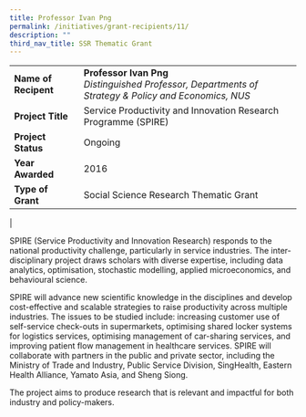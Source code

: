 ```yaml
---
title: Professor Ivan Png
permalink: /initiatives/grant-recipients/11/
description: ""
third_nav_title: SSR Thematic Grant
---
```


|  |  |
|---|---|
| **Name of Recipent** | **Professor Ivan Png**<br>_Distinguished Professor, Departments of Strategy & Policy and Economics, NUS_ |
| **Project Title** | Service Productivity and Innovation Research Programme (SPIRE) |
| **Project Status** | Ongoing |
| **Year Awarded** | 2016 |
| **Type of Grant** | Social Science Research Thematic Grant |
|

SPIRE (Service Productivity and Innovation Research) responds to the national productivity challenge, particularly in service industries. The inter-disciplinary project draws scholars with diverse expertise, including data analytics, optimisation, stochastic modelling, applied microeconomics, and behavioural science. 

SPIRE will advance new scientific knowledge in the disciplines and develop cost-effective and scalable strategies to raise productivity across multiple industries. The issues to be studied include: increasing customer use of self-service check-outs in supermarkets, optimising shared locker systems for logistics services, optimising management of car-sharing services, and improving patient flow management in healthcare services. SPIRE will collaborate with partners in the public and private sector, including the Ministry of Trade and Industry, Public Service Division, SingHealth, Eastern Health Alliance, Yamato Asia, and Sheng Siong.  

The project aims to produce research that is relevant and impactful for both industry and policy-makers.